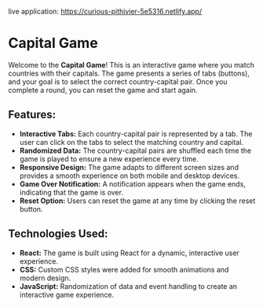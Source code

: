 live application: https://curious-pithivier-5e5316.netlify.app/

# Capital Game

Welcome to the **Capital Game**! This is an interactive game where you match countries with their capitals. The game presents a series of tabs (buttons), and your goal is to select the correct country-capital pair. Once you complete a round, you can reset the game and start again.

## Features:
- **Interactive Tabs:** Each country-capital pair is represented by a tab. The user can click on the tabs to select the matching country and capital.
- **Randomized Data:** The country-capital pairs are shuffled each time the game is played to ensure a new experience every time.
- **Responsive Design:** The game adapts to different screen sizes and provides a smooth experience on both mobile and desktop devices.
- **Game Over Notification:** A notification appears when the game ends, indicating that the game is over.
- **Reset Option:** Users can reset the game at any time by clicking the reset button.



## Technologies Used:
- **React:** The game is built using React for a dynamic, interactive user experience.
- **CSS:** Custom CSS styles were added for smooth animations and modern design.
- **JavaScript:** Randomization of data and event handling to create an interactive game experience.


